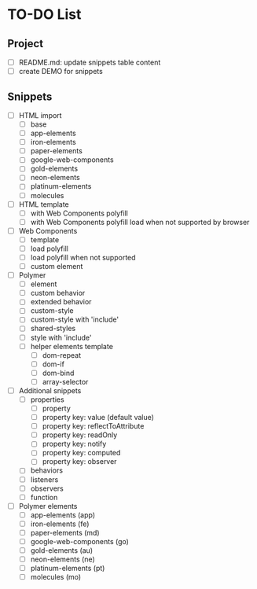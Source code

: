 # TO-DO List

## Project

- [ ] README.md: update snippets table content
- [ ] create DEMO for snippets

## Snippets

- [ ] HTML import
    - [ ] base
    - [ ] app-elements
    - [ ] iron-elements
    - [ ] paper-elements
    - [ ] google-web-components
    - [ ] gold-elements
    - [ ] neon-elements
    - [ ] platinum-elements
    - [ ] molecules
- [ ] HTML template
    - [ ] with Web Components polyfill
    - [ ] with Web Components polyfill load when not supported by browser
- [ ] Web Components
    - [ ] template
    - [ ] load polyfill
    - [ ] load polyfill when not supported
    - [ ] custom element
- [ ] Polymer
    - [ ] element
    - [ ] custom behavior
    - [ ] extended behavior
    - [ ] custom-style
    - [ ] custom-style with 'include'
    - [ ] shared-styles
    - [ ] style with 'include'
    - [ ] helper elements template
        - [ ] dom-repeat
        - [ ] dom-if
        - [ ] dom-bind
        - [ ] array-selector
- [ ] Additional snippets
    - [ ] properties
        - [ ] property
        - [ ] property key: value (default value)
        - [ ] property key: reflectToAttribute
        - [ ] property key: readOnly
        - [ ] property key: notify
        - [ ] property key: computed
        - [ ] property key: observer
    - [ ] behaviors
    - [ ] listeners
    - [ ] observers
    - [ ] function
- [ ] Polymer elements
    - [ ] app-elements (app)
    - [ ] iron-elements (fe)
    - [ ] paper-elements (md)
    - [ ] google-web-components (go)
    - [ ] gold-elements (au)
    - [ ] neon-elements (ne)
    - [ ] platinum-elements (pt)
    - [ ] molecules (mo)
